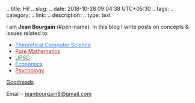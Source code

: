 .. title: Hi!
.. slug:
.. date: 2018-10-28 09:04:38 UTC+05:30
.. tags: 
.. category: 
.. link: 
.. description: 
.. type: text

I am **Jean Bourgain** (#pen-name). In this blog I write posts on concepts & issues related to: 

-  <a href="/categories/tcs/" style="color: #3578E5">Theoretical Computer Science</a>
-  <a href="/categories/maths/" style="color: firebrick">Pure Mathematics</a>
-  <a href="/categories/upsc/" style="color: seagreen">UPSC</a>
-  <a  href="/categories/economics/" style="color: #3578E5">Economics</a>
-  <a href="/categories/goodreads/" style="color: firebrick ">Psychology</a> 

<a class="btn btn-secondary" style="border-radius: 1rem;" href="https://www.goodreads.com/user/show/73112556-nudging" role="button">Goodreads </a>

Email - <jeanbourgain8@gmail.com>








